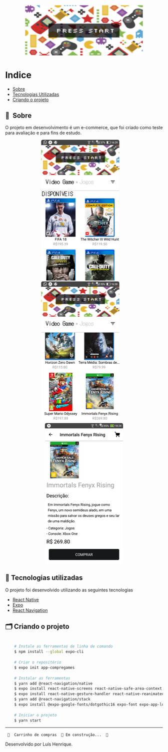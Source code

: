 <h1 align="center">
    <img src="./src/assets/games-thumb.png">
</h1>

# Indice

- [Sobre](#-sobre)
- [Tecnologias Utilizadas](#-tecnologias-utilizadas)
- [Criando o projeto](#-criando-o-projeto)

## 🔖&nbsp; Sobre

O projeto em desenvolvimento é um e-commerce, que foi criado como teste para avaliação e para fins de estudo.



<p align="center">
  <kbd>
    <img width="250" style="border-radius: 5px" height="450" src="./imgsreadme/Screenshot_20211003-162952.jpg" alt="Intro">
  </kbd>
  &nbsp;&nbsp;&nbsp;&nbsp;
  <kbd>
    <img width="250" style="border-radius: 5px" height="450" src="./imgsreadme/Screenshot_20211003-163822.jpg" alt="Register adopt">
  </kbd>
  &nbsp;&nbsp;&nbsp;&nbsp;
  <kbd>
    <img width="250" style="border-radius: 5px" height="450" src="./imgsreadme/Screenshot_20211004-182436.jpg" alt="Chat">
  </kbd>
</p>

## 🚀 Tecnologias utilizadas

O projeto foi desenvolvido utilizando as seguintes tecnologias

- [React Native](https://reactnative.dev/docs/getting-started)
- [Expo](https://expo.dev/)
- [React Navigation](https://reactnavigation.org/docs/getting-started/)

## 🗂 Criando o projeto

```bash

    # Instale as ferramentas de linha de comando
    $ npm install --global expo-cli

    # Criar o repositório
    $ expo init app-compregames

    # Instalar as ferramentas
    $ yarn add @react-navigation/native
    $ expo install react-native-screens react-native-safe-area-context
    $ expo install react-native-gesture-handler react-native-reanimated @react-native-masked-view/masked-view
    $ yarn add @react-navigation/stack
    $ expo install @expo-google-fonts/dotgothic16 expo-font expo-app-loading

    # Iniciar o projeto
    $ yarn start 
  ```
  ---
    
   
	 🚧  Carrinho de compras  🚀 Em construção...  🚧
   
   
   Desenvolvido por Luís Henrique.
    


